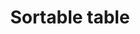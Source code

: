 ---
layout: pattern
categories: [patterns, table]
title: Sortable table
type: [detail-page]
permalink: /patterns/table/sortable-table/
overview: A sorted column changes the row ordering based on alphabetical or numeric cell values.
description: A sorted column changes the row ordering based on alphabetical or numeric cell values.
    
usa-link: "https://designsystem.digital.gov/components/table/"

### Paths to view design and code... 
## designimg: can be used to show an image of the design until a coded version can be created. The htmlpath & csspath should be located in the pattens folder. Read more about creating coded components in /docs/creating-patterns 
# designimg: 

htmlpath: patterns/table/table-sortable.md
csspath: patterns/table/index.scss
---